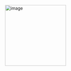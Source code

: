 <img width="200" height="200" alt="image" src="https://github.com/user-attachments/assets/724dca95-ed2c-4356-95a6-4d8bf13a1933" />
